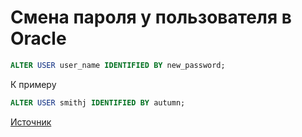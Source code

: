 # Смена пароля у пользователя в Oracle
```sql
ALTER USER user_name IDENTIFIED BY new_password;
```
К примеру
```sql
ALTER USER smithj IDENTIFIED BY autumn;
```
[Источник](https://www.techonthenet.com/oracle/password.php)
